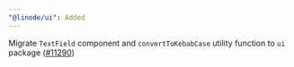 ```yaml
---
"@linode/ui": Added
---
```


Migrate `TextField` component and `convertToKebabCase` utility function to `ui` package ([#11290](https://github.com/linode/manager/pull/11290))
